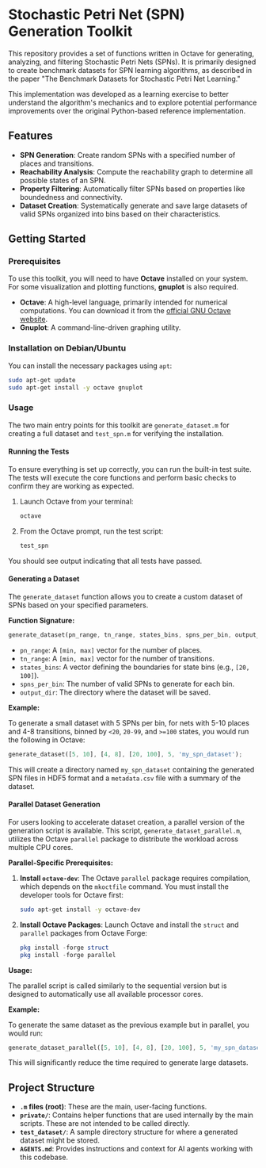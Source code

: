# Stochastic Petri Net (SPN) Generation Toolkit

This repository provides a set of functions written in Octave for generating, analyzing, and filtering Stochastic Petri Nets (SPNs). It is primarily designed to create benchmark datasets for SPN learning algorithms, as described in the paper "The Benchmark Datasets for Stochastic Petri Net Learning."

This implementation was developed as a learning exercise to better understand the algorithm's mechanics and to explore potential performance improvements over the original Python-based reference implementation.

## Features

-   **SPN Generation**: Create random SPNs with a specified number of places and transitions.
-   **Reachability Analysis**: Compute the reachability graph to determine all possible states of an SPN.
-   **Property Filtering**: Automatically filter SPNs based on properties like boundedness and connectivity.
-   **Dataset Creation**: Systematically generate and save large datasets of valid SPNs organized into bins based on their characteristics.

## Getting Started

### Prerequisites

To use this toolkit, you will need to have **Octave** installed on your system. For some visualization and plotting functions, **gnuplot** is also required.

-   **Octave**: A high-level language, primarily intended for numerical computations. You can download it from the [official GNU Octave website](https://www.gnu.org/software/octave/download.html).
-   **Gnuplot**: A command-line-driven graphing utility.

### Installation on Debian/Ubuntu

You can install the necessary packages using `apt`:

```bash
sudo apt-get update
sudo apt-get install -y octave gnuplot
```

### Usage

The two main entry points for this toolkit are `generate_dataset.m` for creating a full dataset and `test_spn.m` for verifying the installation.

#### Running the Tests

To ensure everything is set up correctly, you can run the built-in test suite. The tests will execute the core functions and perform basic checks to confirm they are working as expected.

1.  Launch Octave from your terminal:
    ```bash
    octave
    ```
2.  From the Octave prompt, run the test script:
    ```octave
    test_spn
    ```

You should see output indicating that all tests have passed.

#### Generating a Dataset

The `generate_dataset` function allows you to create a custom dataset of SPNs based on your specified parameters.

**Function Signature:**

```octave
generate_dataset(pn_range, tn_range, states_bins, spns_per_bin, output_dir)
```

-   `pn_range`: A `[min, max]` vector for the number of places.
-   `tn_range`: A `[min, max]` vector for the number of transitions.
-   `states_bins`: A vector defining the boundaries for state bins (e.g., `[20, 100]`).
-   `spns_per_bin`: The number of valid SPNs to generate for each bin.
-   `output_dir`: The directory where the dataset will be saved.

**Example:**

To generate a small dataset with 5 SPNs per bin, for nets with 5-10 places and 4-8 transitions, binned by `<20`, `20-99`, and `>=100` states, you would run the following in Octave:

```octave
generate_dataset([5, 10], [4, 8], [20, 100], 5, 'my_spn_dataset');
```

This will create a directory named `my_spn_dataset` containing the generated SPN files in HDF5 format and a `metadata.csv` file with a summary of the dataset.

#### Parallel Dataset Generation

For users looking to accelerate dataset creation, a parallel version of the generation script is available. This script, `generate_dataset_parallel.m`, utilizes the Octave `parallel` package to distribute the workload across multiple CPU cores.

**Parallel-Specific Prerequisites:**

1.  **Install `octave-dev`**: The Octave `parallel` package requires compilation, which depends on the `mkoctfile` command. You must install the developer tools for Octave first:
    ```bash
    sudo apt-get install -y octave-dev
    ```

2.  **Install Octave Packages**: Launch Octave and install the `struct` and `parallel` packages from Octave Forge:
    ```octave
    pkg install -forge struct
    pkg install -forge parallel
    ```

**Usage:**

The parallel script is called similarly to the sequential version but is designed to automatically use all available processor cores.

**Example:**

To generate the same dataset as the previous example but in parallel, you would run:
```octave
generate_dataset_parallel([5, 10], [4, 8], [20, 100], 5, 'my_spn_dataset_parallel');
```

This will significantly reduce the time required to generate large datasets.

## Project Structure

-   **`.m` files (root)**: These are the main, user-facing functions.
-   **`private/`**: Contains helper functions that are used internally by the main scripts. These are not intended to be called directly.
-   **`test_dataset/`**: A sample directory structure for where a generated dataset might be stored.
-   **`AGENTS.md`**: Provides instructions and context for AI agents working with this codebase.